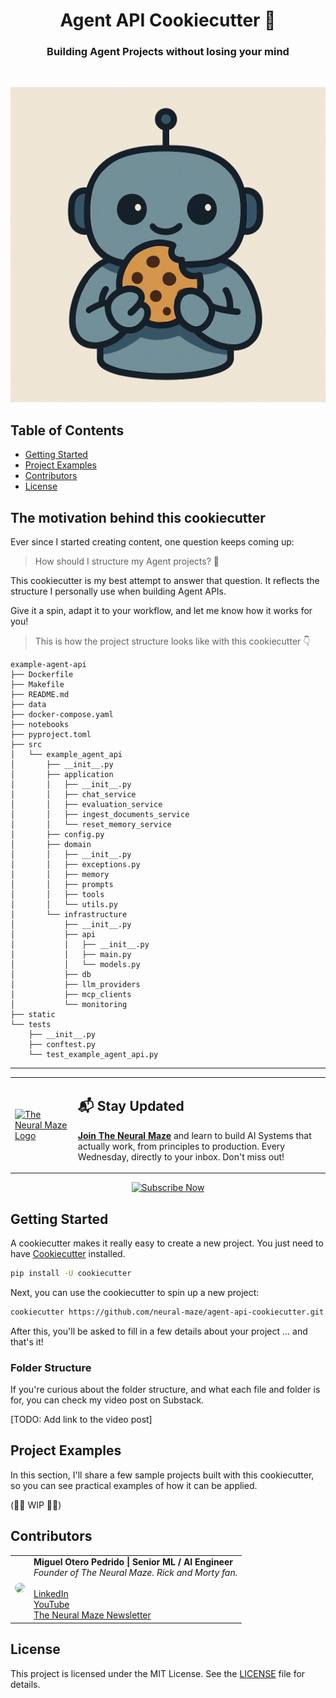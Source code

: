 <div align="center">
  <h1>Agent API Cookiecutter 🍪</h1>
  <h3>Building Agent Projects without losing your mind</h3>
</div>

</br>

<p align="center">
    <img src="static/logo.png" alt="General Diagram" width="600">
</p>

## Table of Contents

- [Getting Started](#getting-started)
- [Project Examples](#project-examples)
- [Contributors](#contributors)
- [License](#license)

## The motivation behind this cookiecutter 

Ever since I started creating content, one question keeps coming up:

> How should I structure my Agent projects? 🤔

This cookiecutter is my best attempt to answer that question. It reflects the structure I personally use when building Agent APIs.

Give it a spin, adapt it to your workflow, and let me know how it works for you!


> This is how the project structure looks like with this cookiecutter 👇

```
example-agent-api
├── Dockerfile
├── Makefile
├── README.md
├── data
├── docker-compose.yaml
├── notebooks
├── pyproject.toml
├── src
│   └── example_agent_api
│       ├── __init__.py
│       ├── application
│       │   ├── __init__.py
│       │   ├── chat_service
│       │   ├── evaluation_service
│       │   ├── ingest_documents_service
│       │   └── reset_memory_service
│       ├── config.py
│       ├── domain
│       │   ├── __init__.py
│       │   ├── exceptions.py
│       │   ├── memory
│       │   ├── prompts
│       │   ├── tools
│       │   └── utils.py
│       └── infrastructure
│           ├── __init__.py
│           ├── api
│           │   ├── __init__.py
│           │   ├── main.py
│           │   └── models.py
│           ├── db
│           ├── llm_providers
│           ├── mcp_clients
│           └── monitoring
├── static
└── tests
    ├── __init__.py
    ├── conftest.py
    └── test_example_agent_api.py
```

---

<table style="border-collapse: collapse; border: none;">
  <tr style="border: none;">
    <td width="20%" style="border: none;">
      <a href="https://theneuralmaze.substack.com/" aria-label="The Neural Maze">
        <img src="https://avatars.githubusercontent.com/u/151655127?s=400&u=2fff53e8c195ac155e5c8ee65c6ba683a72e655f&v=4" alt="The Neural Maze Logo" width="150"/>
      </a>
    </td>
    <td width="80%" style="border: none;">
      <div>
        <h2>📬 Stay Updated</h2>
        <p><b><a href="https://theneuralmaze.substack.com/">Join The Neural Maze</a></b> and learn to build AI Systems that actually work, from principles to production. Every Wednesday, directly to your inbox. Don't miss out!</p>
      </div>
    </td>
  </tr>
</table>

<p align="center">
  <a href="https://theneuralmaze.substack.com/">
    <img src="https://img.shields.io/static/v1?label&logo=substack&message=Subscribe%20Now&style=for-the-badge&color=black&scale=2" alt="Subscribe Now" height="40">
  </a>
</p>

## Getting Started

A cookiecutter makes it really easy to create a new project. You just need to have [Cookiecutter](https://cookiecutter.readthedocs.io/en/stable/) installed.

```bash
pip install -U cookiecutter
```

Next, you can use the cookiecutter to spin up a new project:

```bash
cookiecutter https://github.com/neural-maze/agent-api-cookiecutter.git
```

After this, you'll be asked to fill in a few details about your project ... and that's it!

### Folder Structure

If you're curious about the folder structure, and what each file and folder is for, you can check my video post on Substack.

[TODO: Add link to the video post]


## Project Examples

In this section, I'll share a few sample projects built with this cookiecutter, so you can see practical examples of how it can be applied.

(👷‍♂️ WIP 👷‍♂️)

## Contributors

<table>
  <tr>
    <td align="center"><img src="https://github.com/MichaelisTrofficus.png" width="100" style="border-radius:50%;"/></td>
    <td>
      <strong>Miguel Otero Pedrido | Senior ML / AI Engineer </strong><br />
      <i>Founder of The Neural Maze. Rick and Morty fan.</i><br /><br />
      <a href="https://www.linkedin.com/in/migueloteropedrido/">LinkedIn</a><br />
      <a href="https://www.youtube.com/@TheNeuralMaze">YouTube</a><br />
      <a href="https://theneuralmaze.substack.com/">The Neural Maze Newsletter</a>
    </td>
  </tr>
</table>

## License

This project is licensed under the MIT License. See the [LICENSE](LICENSE) file for details.
